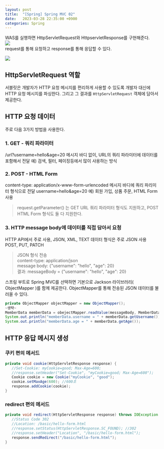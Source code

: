 ```yaml
---
layout: post
title:  "[Spring] Spring MVC 02"
date:   2023-03-28 22:35:00 +0900
categories: Spring
---
```

WAS를 실행하면 HttpServletRequest와 HttpservletResponse를 구현해준다.   
![](https://velog.velcdn.com/images/ghjeong/post/ce749256-4fb9-4c95-ae4a-d4b0aa874f89/image.png)  
request를 통해 요청하고 response를 통해 응답할 수 있다.

![](https://velog.velcdn.com/images/ghjeong/post/5d0e862f-68db-439d-807b-3cc8447c93a9/image.png)

## HttpServletRequest 역할

서블릿은 개발자가 HTTP 요청 메시지를 편리하게 사용할 수 있도록 개발자 대신에 HTTP 요청 메시지를 파싱한다. 그리고 그 결과를 `HttpServletRequest` 객체에 담아서 제공한다.

## HTTP 요청 데이터
주로 다음 3가지 방법을 사용한다.
### 1. GET - 쿼리 파라미터
/url?username=hello&age=20
메시지 바디 없이, URL의 쿼리 파라미터에 데이터를 포함해서 전달
예) 검색, 필터, 페이징등에서 많이 사용하는 방식

### 2. POST - HTML Form
content-type: application/x-www-form-urlencoded
메시지 바디에 쿼리 파리미터 형식으로 전달 username=hello&age=20
예) 회원 가입, 상품 주문, HTML Form 사용
> request.getParameter() 는 GET URL 쿼리 파라미터 형식도 지원하고, POST HTML Form
형식도 둘 다 지원한다.


### 3. HTTP message body에 데이터를 직접 담아서 요청
HTTP API에서 주로 사용, JSON, XML, TEXT
데이터 형식은 주로 JSON 사용
POST, PUT, PATCH
> JSON 형식 전송  
> content-type: application/json  
> message body: {"username": "hello", "age": 20}  
> 결과: messageBody = {"username": "hello", "age": 20}

스프링 부트로 Spring MVC를 선택하면 기본으로 Jackson 라이브러리( ObjectMapper )를 함께 제공한다.
ObjectMapper를 통해 전송된 JSON 데이터를 불러올 수 있다.
```java
private ObjectMapper objectMapper = new ObjectMapper();
~생략~
MemberData memberData = obejectMapper.readValue(messageBody, MemberData.class);
System.out.println("memberData.username = " + memberData.getUsername());
System.out.println("memberData.age = " + memberData.getAge());
```

## HTTP 응답 메시지 생성
### 쿠키 편의 메서드
```java
private void cookie(HttpServletResponse response) {
   //Set-Cookie: myCookie=good; Max-Age=600;
   //response.setHeader("Set-Cookie", "myCookie=good; Max-Age=600");
   Cookie cookie = new Cookie("myCookie", "good");
   cookie.setMaxAge(600); //600초
   response.addCookie(cookie);
}
```
### redirect 편의 메서드
```java
private void redirect(HttpServletResponse response) throws IOException {
   //Status Code 302
   //Location: /basic/hello-form.html
   //response.setStatus(HttpServletResponse.SC_FOUND); //302
   //response.setHeader("Location", "/basic/hello-form.html");
   response.sendRedirect("/basic/hello-form.html");
}
```

